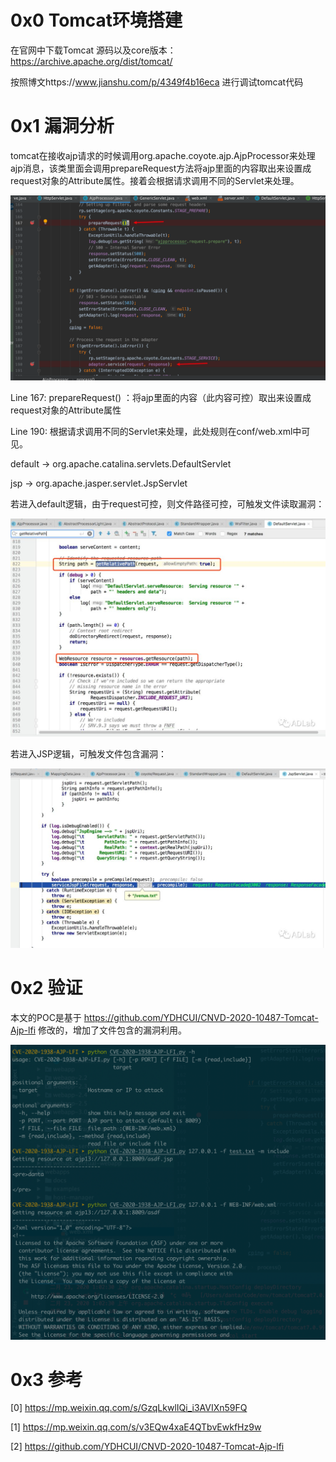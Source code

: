 # 0x0 Tomcat环境搭建

在官网中下载Tomcat 源码以及core版本：https://archive.apache.org/dist/tomcat/

按照博文https://www.jianshu.com/p/4349f4b16eca 进行调试tomcat代码

# 0x1 漏洞分析

tomcat在接收ajp请求的时候调用org.apache.coyote.ajp.AjpProcessor来处理ajp消息，该类里面会调用prepareRequest方法将ajp里面的内容取出来设置成request对象的Attribute属性。接着会根据请求调用不同的Servlet来处理。

![image-20200223001643736](assets/image-20200223001643736.png)

Line 167: prepareRequest() ：将ajp里面的内容（此内容可控）取出来设置成request对象的Attribute属性

Line 190: 根据请求调用不同的Servlet来处理，此处规则在conf/web.xml中可见。

  default -> org.apache.catalina.servlets.DefaultServlet    

  jsp -> org.apache.jasper.servlet.JspServlet

若进入default逻辑，由于request可控，则文件路径可控，可触发文件读取漏洞：

![img](assets/640.jpeg)

若进入JSP逻辑，可触发文件包含漏洞：

![img](assets/640-20200223001024992.jpeg)

# 0x2 验证

本文的POC是基于 https://github.com/YDHCUI/CNVD-2020-10487-Tomcat-Ajp-lfi 修改的，增加了文件包含的漏洞利用。

![image-20200223010640577](assets/image-20200223010640577.png)

# 0x3 参考

[0] https://mp.weixin.qq.com/s/GzqLkwlIQi_i3AVIXn59FQ

[1] https://mp.weixin.qq.com/s/v3EQw4xaE4QTbvEwkfHz9w

[2] https://github.com/YDHCUI/CNVD-2020-10487-Tomcat-Ajp-lfi

